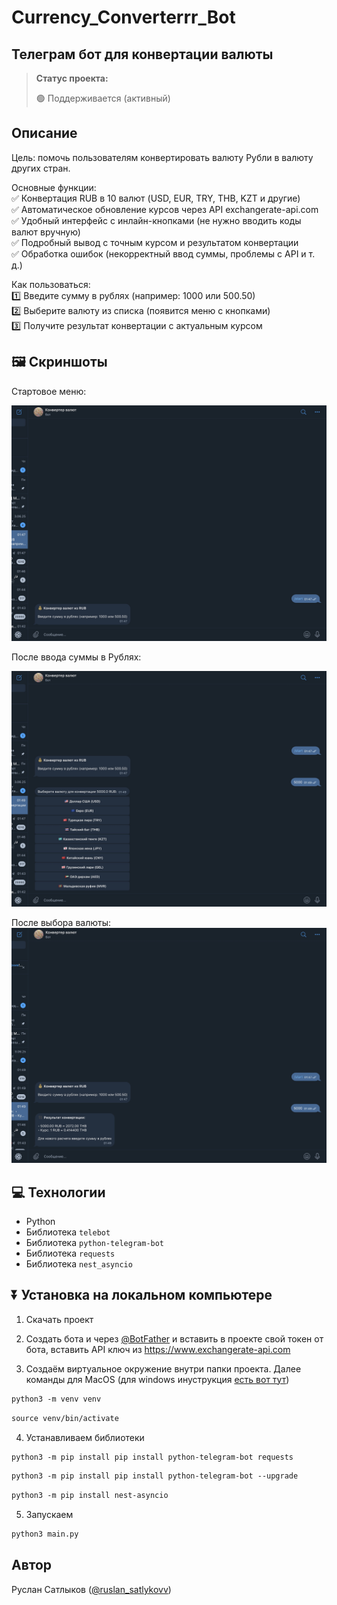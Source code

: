# Currency_Converterrr_Bot
<h2>Телеграм бот для конвертации валюты</h2>

> **Статус проекта:**
>
> 🟢 Поддерживается (активный) 

## Описание
Цель: помочь пользователям конвертировать валюту Рубли в валюту других стран.

Основные функции:  
✅ Конвертация RUB в 10 валют (USD, EUR, TRY, THB, KZT и другие)  
✅ Автоматическое обновление курсов через API exchangerate-api.com  
✅ Удобный интерфейс с инлайн-кнопками (не нужно вводить коды валют вручную)  
✅ Подробный вывод с точным курсом и результатом конвертации  
✅ Обработка ошибок (некорректный ввод суммы, проблемы с API и т. д.)

Как пользоваться:  
1️⃣ Введите сумму в рублях (например: 1000 или 500.50)  
2️⃣ Выберите валюту из списка (появится меню с кнопками)  
3️⃣ Получите результат конвертации с актуальным курсом

## 🖼 Скриншоты

Стартовое меню:

![image](https://raw.githubusercontent.com/RuslanSatlykov/Currency_Converterrr_Bot/refs/heads/main/first.jpg)

После ввода суммы в Рублях:

![image](https://raw.githubusercontent.com/RuslanSatlykov/Currency_Converterrr_Bot/refs/heads/main/second.jpg)

После выбора валюты:
![image](https://raw.githubusercontent.com/RuslanSatlykov/Currency_Converterrr_Bot/refs/heads/main/third.jpg)

## 💻 Технологии

* Python
* Библиотека `telebot`
* Библиотека `python-telegram-bot`
* Библиотека `requests`
* Библиотека `nest_asyncio`
  
## ⏬ Установка на локальном компьютере

1. Скачать проект
   
2. Создать бота и через [@BotFather](https://t.me/BotFather) и вставить в проекте свой токен от бота, вставить API ключ из https://www.exchangerate-api.com

3. Создаём виртуальное окружение внутри папки проекта.
Далее команды для MacOS (для windows инуструкция [есть вот тут](https://realpython.com/python-virtual-environments-a-primer/#create-it))

``` markdown
python3 -m venv venv
```

``` markdown
source venv/bin/activate
```
4. Устанавливаем библиотеки

``` markdown
python3 -m pip install pip install python-telegram-bot requests
```

``` markdown
python3 -m pip install pip install python-telegram-bot --upgrade
```

``` markdown
python3 -m pip install nest-asyncio
```

5. Запускаем
``` markdown
python3 main.py
```

## Автор

Руслан Сатлыков ([@ruslan_satlykovv](https://t.me/ruslan_satlykovv))
